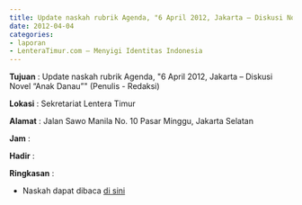 ```yaml
---
title: Update naskah rubrik Agenda, "6 April 2012, Jakarta – Diskusi Novel “Anak Danau”" (Penulis - Redaksi)
date: 2012-04-04
categories:
- laporan
- LenteraTimur.com – Menyigi Identitas Indonesia
---
```


**Tujuan** : Update naskah rubrik Agenda, "6 April 2012, Jakarta – Diskusi Novel “Anak Danau”" (Penulis - Redaksi)

**Lokasi** : Sekretariat Lentera Timur 

**Alamat** : Jalan Sawo Manila No. 10 Pasar Minggu, Jakarta Selatan

**Jam** : 

**Hadir** :  


**Ringkasan** : 
* Naskah dapat dibaca [di sini](http://www.lenteratimur.com/6-april-2012-jakarta-%E2%80%93-diskusi-novel-%E2%80%9Canak-danau%E2%80%9D/)
